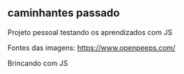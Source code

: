 ## caminhantes passado

Projeto pessoal testando os aprendizados com JS
 
Fontes das imagens: https://www.openpeeps.com/ 

Brincando com JS

  
 
 
 
